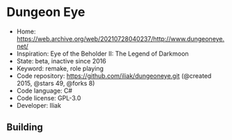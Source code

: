 # Dungeon Eye

- Home: https://web.archive.org/web/20210728040237/http://www.dungeoneye.net/
- Inspiration: Eye of the Beholder II: The Legend of Darkmoon
- State: beta, inactive since 2016
- Keyword: remake, role playing
- Code repository: https://github.com/iliak/dungeoneye.git (@created 2015, @stars 49, @forks 8)
- Code language: C#
- Code license: GPL-3.0
- Developer: Iliak

## Building
